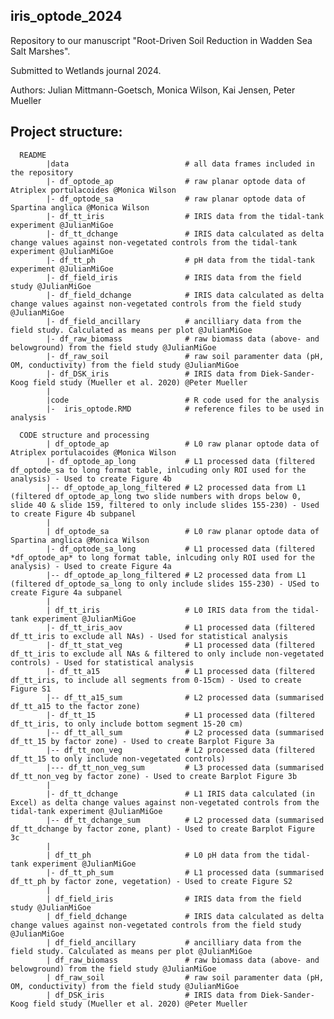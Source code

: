 ## iris_optode_2024
Repository to our manuscript "Root-Driven Soil Reduction in Wadden Sea Salt Marshes".

Submitted to Wetlands journal 2024. 

Authors: Julian Mittmann-Goetsch, Monica Wilson, Kai Jensen, Peter Mueller

## Project structure:
      README         
            |data                          # all data frames included in the repository
            |- df_optode_ap                # raw planar optode data of Atriplex portulacoides @Monica Wilson
            |- df_optode_sa                # raw planar optode data of Spartina anglica @Monica Wilson
            |- df_tt_iris                  # IRIS data from the tidal-tank experiment @JulianMiGoe
            |- df_tt_dchange               # IRIS data calculated as delta change values against non-vegetated controls from the tidal-tank experiment @JulianMiGoe
            |- df_tt_ph                    # pH data from the tidal-tank experiment @JulianMiGoe
            |- df_field_iris               # IRIS data from the field study @JulianMiGoe
            |- df_field_dchange            # IRIS data calculated as delta change values against non-vegetated controls from the field study @JulianMiGoe
            |- df_field_ancillary          # ancilliary data from the field study. Calculated as means per plot @JulianMiGoe
            |- df_raw_biomass              # raw biomass data (above- and belowground) from the field study @JulianMiGoe 
            |- df_raw_soil                 # raw soil paramenter data (pH, OM, conductivity) from the field study @JulianMiGoe 
            |- df_DSK_iris                 # IRIS data from Diek-Sander-Koog field study (Mueller et al. 2020) @Peter Mueller 
            |
            |code                          # R code used for the analysis
            |-  iris_optode.RMD            # reference files to be used in analysis

      CODE structure and processing
            | df_optode_ap                 # L0 raw planar optode data of Atriplex portulacoides @Monica Wilson
            |- df_optode_ap_long           # L1 processed data (filtered df_optode_sa to long format table, inlcuding only ROI used for the analysis) - Used to create Figure 4b
            |-- df_optode_ap_long_filtered # L2 processed data from L1 (filtered df_optode_ap_long two slide numbers with drops below 0, slide 40 & slide 159, filtered to only include slides 155-230) - Used to create Figure 4b subpanel
            |
            | df_optode_sa                 # L0 raw planar optode data of Spartina anglica @Monica Wilson
            |- df_optode_sa_long           # L1 processed data (filtered *df_optode_ap* to long format table, inlcuding only ROI used for the analysis) - Used to create Figure 4a
            |-- df_optode_ap_long_filtered # L2 processed data from L1 (filtered df_optode_sa_long to only include slides 155-230) - USed to create Figure 4a subpanel
            |
            | df_tt_iris                   # L0 IRIS data from the tidal-tank experiment @JulianMiGoe
            |- df_tt_iris_aov              # L1 processed data (filtered df_tt_iris to exclude all NAs) - Used for statistical analysis
            |- df_tt_stat_veg              # L1 processed data (filtered df_tt_iris to exclude all NAs & filtered to only include non-vegetated controls) - Used for statistical analysis
            |- df_tt_a15                   # L1 processed data (filtered df_tt_iris, to include all segments from 0-15cm) - Used to create Figure S1
            |-- df_tt_a15_sum              # L2 processed data (summarised df_tt_a15 to the factor zone)
            |- df_tt_15                    # L1 processed data (filtered df_tt_iris, to only include bottom segment 15-20 cm) 
            |-- df_tt_all_sum              # L2 processed data (summarised df_tt_15 by factor zone) - Used to create Barplot Figure 3a
            |-- df_tt_non_veg              # L2 processed data (filtered df_tt_15 to only include non-vegetated controls) 
            |--- df_tt_non_veg_sum         # L3 processed data (summarised df_tt_non_veg by factor zone) - Used to create Barplot Figure 3b
            |
            |- df_tt_dchange               # L1 IRIS data calculated (in Excel) as delta change values against non-vegetated controls from the tidal-tank experiment @JulianMiGoe
            |-- df_tt_dchange_sum          # L2 processed data (summarised df_tt_dchange by factor zone, plant) - Used to create Barplot Figure 3c
            |
            | df_tt_ph                     # L0 pH data from the tidal-tank experiment @JulianMiGoe
            |- df_tt_ph_sum                # L1 processed data (summarised df_tt_ph by factor zone, vegetation) - Used to create Figure S2
            |
            | df_field_iris                # IRIS data from the field study @JulianMiGoe
            | df_field_dchange             # IRIS data calculated as delta change values against non-vegetated controls from the field study @JulianMiGoe
            | df_field_ancillary           # ancilliary data from the field study. Calculated as means per plot @JulianMiGoe
            | df_raw_biomass               # raw biomass data (above- and belowground) from the field study @JulianMiGoe 
            | df_raw_soil                  # raw soil paramenter data (pH, OM, conductivity) from the field study @JulianMiGoe 
            | df_DSK_iris                  # IRIS data from Diek-Sander-Koog field study (Mueller et al. 2020) @Peter Mueller 
            
